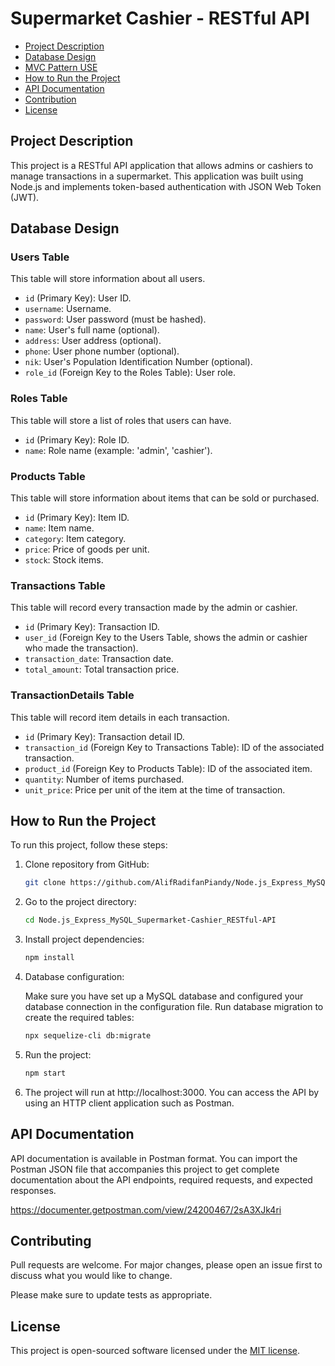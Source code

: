 # Supermarket Cashier - RESTful API

- [Project Description](#project-description)
- [Database Design](#database-design)
- [MVC Pattern USE](#mvc-pattern-use)
- [How to Run the Project](#how-to-run-the-project)
- [API Documentation](#api-documentation)
- [Contribution](#contribution)
- [License](#license)

## Project Description

This project is a RESTful API application that allows admins or cashiers to manage transactions in a supermarket. This application was built using Node.js and implements token-based authentication with JSON Web Token (JWT).

## Database Design

### Users Table

This table will store information about all users.

- `id` (Primary Key): User ID.
- `username`: Username.
- `password`: User password (must be hashed).
- `name`: User's full name (optional).
- `address`: User address (optional).
- `phone`: User phone number (optional).
- `nik`: User's Population Identification Number (optional).
- `role_id` (Foreign Key to the Roles Table): User role.

### Roles Table

This table will store a list of roles that users can have.

- `id` (Primary Key): Role ID.
- `name`: Role name (example: 'admin', 'cashier').

### Products Table

This table will store information about items that can be sold or purchased.

- `id` (Primary Key): Item ID.
- `name`: Item name.
- `category`: Item category.
- `price`: Price of goods per unit.
- `stock`: Stock items.

### Transactions Table

This table will record every transaction made by the admin or cashier.

- `id` (Primary Key): Transaction ID.
- `user_id` (Foreign Key to the Users Table, shows the admin or cashier who made the transaction).
- `transaction_date`: Transaction date.
- `total_amount`: Total transaction price.

### TransactionDetails Table

This table will record item details in each transaction.

- `id` (Primary Key): Transaction detail ID.
- `transaction_id` (Foreign Key to Transactions Table): ID of the associated transaction.
- `product_id` (Foreign Key to Products Table): ID of the associated item.
- `quantity`: Number of items purchased.
- `unit_price`: Price per unit of the item at the time of transaction.

## How to Run the Project

To run this project, follow these steps:

1. Clone repository from GitHub:

   ```bash
   git clone https://github.com/AlifRadifanPiandy/Node.js_Express_MySQL_Supermarket-Cashier_RESTful-API.git

   ```

2. Go to the project directory:

   ```bash
   cd Node.js_Express_MySQL_Supermarket-Cashier_RESTful-API

   ```

3. Install project dependencies:

   ```bash
   npm install

   ```

4. Database configuration:

   Make sure you have set up a MySQL database and configured your database connection in the configuration file.
   Run database migration to create the required tables:

   ```bash
   npx sequelize-cli db:migrate

   ```

5. Run the project:

   ```bash
   npm start

   ```

6. The project will run at http://localhost:3000. You can access the API by using an HTTP client application such as Postman.

## API Documentation

API documentation is available in Postman format. You can import the Postman JSON file that accompanies this project to get complete documentation about the API endpoints, required requests, and expected responses.

https://documenter.getpostman.com/view/24200467/2sA3XJk4ri

## Contributing

Pull requests are welcome. For major changes, please open an issue first
to discuss what you would like to change.

Please make sure to update tests as appropriate.

## License

This project is open-sourced software licensed under the [MIT license](https://opensource.org/licenses/MIT).
